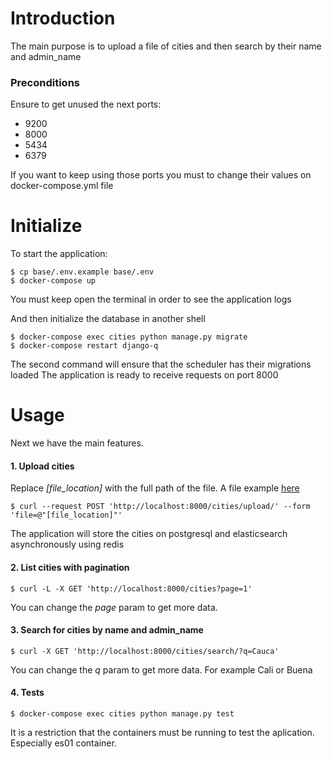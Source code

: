 
# Introduction

The main purpose is to upload a file of cities and then search by their name and admin_name 

### Preconditions

Ensure to get unused the next ports:

* 9200
* 8000
* 5434
* 6379

If you want to keep using those ports 
you must to change their values on docker-compose.yml file

# Initialize

To start the application:

    $ cp base/.env.example base/.env
    $ docker-compose up
    
You must keep open the terminal in order to see the application logs

And then initialize the database in another shell 

    $ docker-compose exec cities python manage.py migrate
    $ docker-compose restart django-q

The second command will ensure that the scheduler has their migrations loaded
The application is ready to receive requests on port 8000
      

# Usage

Next we have the main features.

#### 1. Upload cities

Replace *[file_location]* with the full path of the file. 
A file example [here](https://drive.google.com/file/d/1qF2OuiLviWcfazaU97sOYWdCMfWrAXg0/view?usp=sharing)

    $ curl --request POST 'http://localhost:8000/cities/upload/' --form 'file=@"[file_location]"'


The application will store the cities on postgresql and elasticsearch asynchronously using redis

    

#### 2. List cities with pagination

    $ curl -L -X GET 'http://localhost:8000/cities?page=1'

You can change the *page* param to get more data.

#### 3. Search for cities by name and admin_name

    $ curl -X GET 'http://localhost:8000/cities/search/?q=Cauca'

You can change the *q* param to get more data. For example Cali or Buena


#### 4. Tests

    $ docker-compose exec cities python manage.py test

It is a restriction that the containers must be running to test the aplication.
 Especially es01 container.